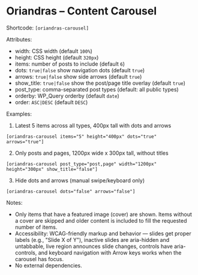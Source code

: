 # Oriandras – Content Carousel

Shortcode: `[oriandras-carousel]`

Attributes:
- width: CSS width (default `100%`)
- height: CSS height (default `320px`)
- items: number of posts to include (default `6`)
- dots: `true|false` show navigation dots (default `true`)
- arrows: `true|false` show side arrows (default `true`)
- show_title: `true|false` show the post/page title overlay (default `true`)
- post_type: comma-separated post types (default: all public types)
- orderby: WP_Query orderby (default `date`)
- order: `ASC|DESC` (default `DESC`)

Examples:

1. Latest 5 items across all types, 400px tall with dots and arrows

```
[oriandras-carousel items="5" height="400px" dots="true" arrows="true"]
```

2. Only posts and pages, 1200px wide x 300px tall, without titles

```
[oriandras-carousel post_type="post,page" width="1200px" height="300px" show_title="false"]
```

3. Hide dots and arrows (manual swipe/keyboard only)

```
[oriandras-carousel dots="false" arrows="false"]
```

Notes:
- Only items that have a featured image (cover) are shown. Items without a cover are skipped and older content is included to fill the requested number of items.
- Accessibility: WCAG-friendly markup and behavior — slides get proper labels (e.g., "Slide X of Y"), inactive slides are aria-hidden and untabbable, live region announces slide changes, controls have aria-controls, and keyboard navigation with Arrow keys works when the carousel has focus.
- No external dependencies.
